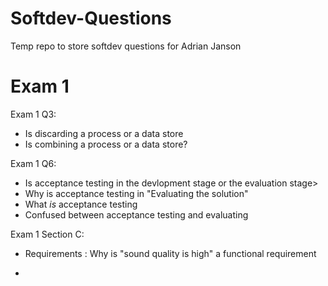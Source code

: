 # Softdev-Questions
Temp repo to store softdev questions for Adrian Janson


# Exam 1

Exam 1 Q3:

- Is discarding a process or a data store
- Is combining a process or a data store?

Exam 1 Q6:

- Is acceptance testing in the devlopment stage or the evaluation stage>
- Why is acceptance testing in "Evaluating the solution"
- What *is* acceptance testing
- Confused between acceptance testing and evaluating

Exam 1 Section C:

- Requirements : Why is "sound quality is high" a functional requirement

- 
